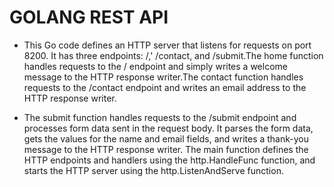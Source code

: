 # GOLANG  REST API

- This Go code defines an HTTP server that listens for requests on port 8200. It has three endpoints: /,' /contact, and /submit.The home function handles requests to the / endpoint and simply writes a welcome message to the HTTP response writer.The contact function handles requests to the /contact endpoint and writes an email address to the HTTP response writer.

- The submit function handles requests to the /submit endpoint and processes form data sent in the request body. It parses the form data, gets the values for the name and email fields, and writes a thank-you message to the HTTP response writer. The main function defines the HTTP endpoints and handlers using the http.HandleFunc function, and starts the HTTP server using the http.ListenAndServe function.
